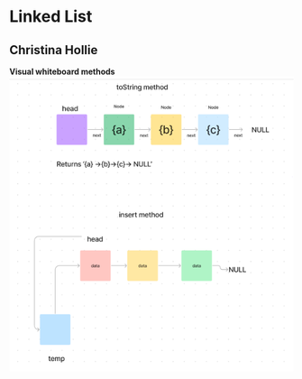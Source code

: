 # Linked List

## Christina Hollie

**Visual whiteboard methods**
![figmaLLvisual](Screenshot%20(96).png)
